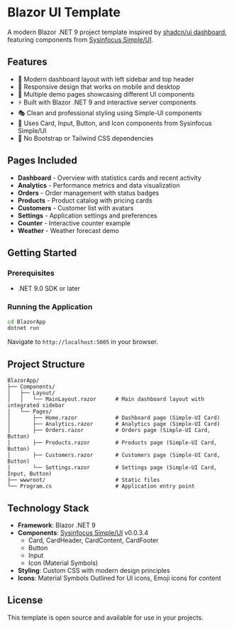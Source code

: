 # Blazor UI Template

A modern Blazor .NET 9 project template inspired by [shadcn/ui dashboard](https://ui.shadcn.com/examples/dashboard), featuring components from [Sysinfocus Simple/UI](https://blazor.art/Tools/Simple-UI).

## Features

- 🎨 Modern dashboard layout with left sidebar and top header
- 📱 Responsive design that works on mobile and desktop
- 🎯 Multiple demo pages showcasing different UI components
- ⚡ Built with Blazor .NET 9 and interactive server components
- 🎭 Clean and professional styling using Simple-UI components
- 🧩 Uses Card, Input, Button, and Icon components from Sysinfocus Simple/UI
- 🚀 No Bootstrap or Tailwind CSS dependencies

## Pages Included

- **Dashboard** - Overview with statistics cards and recent activity
- **Analytics** - Performance metrics and data visualization
- **Orders** - Order management with status badges
- **Products** - Product catalog with pricing cards
- **Customers** - Customer list with avatars
- **Settings** - Application settings and preferences
- **Counter** - Interactive counter example
- **Weather** - Weather forecast demo

## Getting Started

### Prerequisites

- .NET 9.0 SDK or later

### Running the Application

```bash
cd BlazorApp
dotnet run
```

Navigate to `http://localhost:5005` in your browser.

## Project Structure

```
BlazorApp/
├── Components/
│   ├── Layout/
│   │   └── MainLayout.razor      # Main dashboard layout with integrated sidebar
│   └── Pages/
│       ├── Home.razor            # Dashboard page (Simple-UI Card)
│       ├── Analytics.razor       # Analytics page (Simple-UI Card)
│       ├── Orders.razor          # Orders page (Simple-UI Card, Button)
│       ├── Products.razor        # Products page (Simple-UI Card, Button)
│       ├── Customers.razor       # Customers page (Simple-UI Card, Button)
│       └── Settings.razor        # Settings page (Simple-UI Card, Input, Button)
├── wwwroot/                      # Static files
└── Program.cs                    # Application entry point
```

## Technology Stack

- **Framework**: Blazor .NET 9
- **Components**: [Sysinfocus Simple/UI](https://blazor.art/Tools/Simple-UI) v0.0.3.4
  - Card, CardHeader, CardContent, CardFooter
  - Button
  - Input
  - Icon (Material Symbols)
- **Styling**: Custom CSS with modern design principles
- **Icons**: Material Symbols Outlined for UI icons, Emoji icons for content

## License

This template is open source and available for use in your projects.

